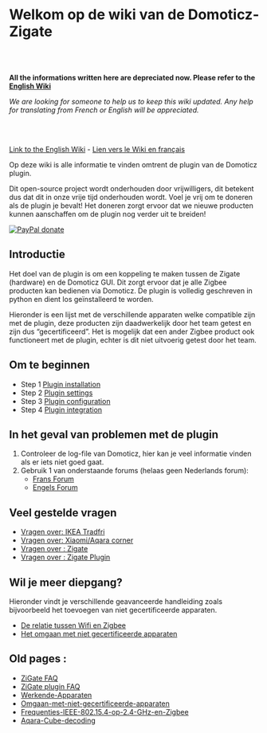 # Welkom op de wiki van de Domoticz-Zigate

<br><br>

__All the informations written here are depreciated now. Please refer to the [English Wiki](../en-eng/Readme.md)__

*We are looking for someone to help us to keep this wiki updated. Any help for translating from French or English will be appreciated.*

<br><br>

[Link to the English Wiki](../en-eng/Readme.md) - [Lien vers le Wiki en français](../fr-fr/Readme.md)

Op deze wiki is alle informatie te vinden omtrent de plugin van de Domoticz plugin.

Dit open-source project wordt onderhouden door vrijwilligers, dit betekent dus dat dit in onze vrije tijd onderhouden wordt. Voel je vrij om te doneren als de plugin je bevalt! Het doneren zorgt ervoor dat we nieuwe producten kunnen aanschaffen om de plugin nog verder uit te breiden!

[![PayPal donate](https://camo.githubusercontent.com/d5d24e33e2f4b6fe53987419a21b203c03789a8f/68747470733a2f2f696d672e736869656c64732e696f2f62616467652f446f6e6174652d50617950616c2d677265656e2e737667)](https://paypal.me/pipiche)

## Introductie

Het doel van de plugin is om een koppeling te maken tussen de Zigate (hardware) en de Domoticz GUI. Dit zorgt ervoor dat je alle Zigbee producten kan bedienen via Domoticz. De plugin is volledig geschreven in python en dient los geïnstalleerd te worden.

Hieronder is een lijst met de verschillende apparaten welke compatible zijn met de plugin, deze producten zijn daadwerkelijk door het team getest en zijn dus “gecertificeerd”. Het is mogelijk dat een ander Zigbee product ook functioneert met de plugin, echter is dit niet uitvoerig getest door het team.

## Om te beginnen

* Step 1 [Plugin installation](../en-eng/Plugin_Installation.md)
* Step 2 [Plugin settings](../en-eng/Plugin_Settings.md)
* Step 3 [Plugin configuration](../en-eng/Plugin_Configuration.md)
* Step 4 [Plugin integration](../en-eng/Plugin_Integration.md)


## In het geval van problemen met de plugin

1. Controleer de log-file van Domoticz, hier kan je veel informatie vinden als er iets niet goed gaat.
2. Gebruik 1 van onderstaande forums (helaas geen Nederlands forum):
   * [Frans Forum](https://easydomoticz.com/forum/viewforum.php?f=28)
   * [Engels Forum](https://www.domoticz.com/forum/viewforum.php?f=68)

## Veel gestelde vragen

* [Vragen over: IKEA Tradfri](../en-eng/Corner_IKEA-Tradfri.md)
* [Vragen over: Xiaomi/Aqara corner](../en-eng/Corner_AqaraOppleSwitchs.md)
* [Vragen over : Zigate](../en-eng/FAQ_ZiGate.md)
* [Vragen over : Zigate Plugin](../en-eng/Problem_FAQ.md)

## Wil je meer diepgang?

Hieronder vindt je verschillende geavanceerde handleiding zoals bijvoorbeeld het toevoegen van niet gecertificeerde apparaten.

* [De relatie tussen Wifi en Zigbee](../en-eng/Info_ZigBee-and-Wifi.md)
* [Het omgaan met niet gecertificeerde apparaten](../en-eng/Problem_Dealing-with-none-certified-device.md)


## Old pages :

* [ZiGate FAQ](Zigate-FAQ.md)
* [ZiGate plugin FAQ](Zigate-Plugin-FAQ.md)
* [Werkende-Apparaten](Werkende-Apparaten.md)
* [Omgaan-met-niet-gecertificeerde-apparaten](Omgaan-met-niet-gecertificeerde-apparaten.md)
* [Frequenties-IEEE-802.15.4-op-2.4-GHz-en-Zigbee](Frequenties-IEEE-802.15.4-op-2.4-GHz-en-Zigbee.md)
* [Aqara-Cube-decoding](Aqara-Cube-decoding.md)